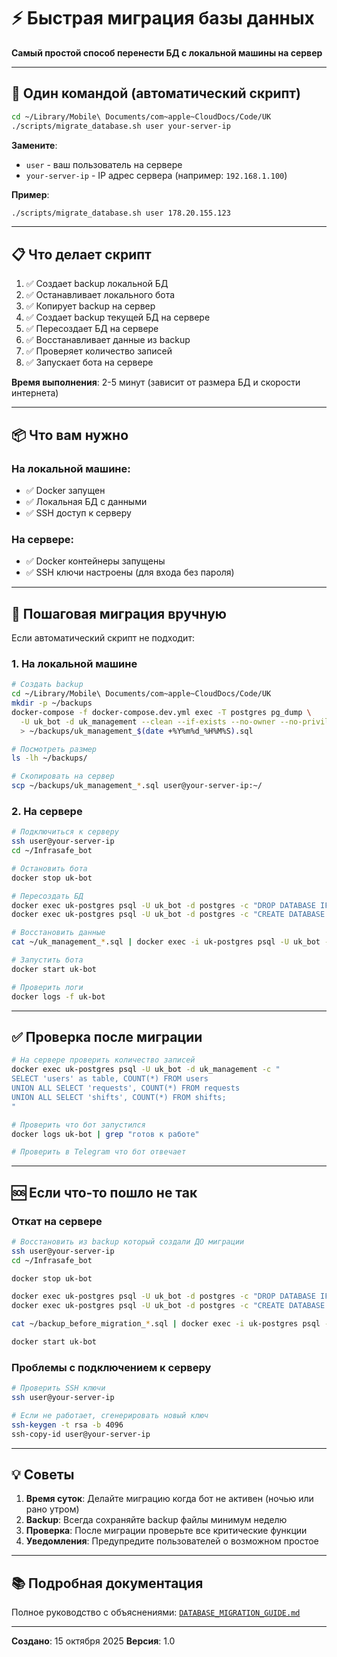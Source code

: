 # ⚡ Быстрая миграция базы данных

**Самый простой способ перенести БД с локальной машины на сервер**

---

## 🚀 Один командой (автоматический скрипт)

```bash
cd ~/Library/Mobile\ Documents/com~apple~CloudDocs/Code/UK
./scripts/migrate_database.sh user your-server-ip
```

**Замените**:
- `user` - ваш пользователь на сервере
- `your-server-ip` - IP адрес сервера (например: `192.168.1.100`)

**Пример**:
```bash
./scripts/migrate_database.sh user 178.20.155.123
```

---

## 📋 Что делает скрипт

1. ✅ Создает backup локальной БД
2. ✅ Останавливает локального бота
3. ✅ Копирует backup на сервер
4. ✅ Создает backup текущей БД на сервере
5. ✅ Пересоздает БД на сервере
6. ✅ Восстанавливает данные из backup
7. ✅ Проверяет количество записей
8. ✅ Запускает бота на сервере

**Время выполнения**: 2-5 минут (зависит от размера БД и скорости интернета)

---

## 📦 Что вам нужно

### На локальной машине:
- ✅ Docker запущен
- ✅ Локальная БД с данными
- ✅ SSH доступ к серверу

### На сервере:
- ✅ Docker контейнеры запущены
- ✅ SSH ключи настроены (для входа без пароля)

---

## 🔧 Пошаговая миграция вручную

Если автоматический скрипт не подходит:

### 1. На локальной машине

```bash
# Создать backup
cd ~/Library/Mobile\ Documents/com~apple~CloudDocs/Code/UK
mkdir -p ~/backups
docker-compose -f docker-compose.dev.yml exec -T postgres pg_dump \
  -U uk_bot -d uk_management --clean --if-exists --no-owner --no-privileges \
  > ~/backups/uk_management_$(date +%Y%m%d_%H%M%S).sql

# Посмотреть размер
ls -lh ~/backups/

# Скопировать на сервер
scp ~/backups/uk_management_*.sql user@your-server-ip:~/
```

### 2. На сервере

```bash
# Подключиться к серверу
ssh user@your-server-ip
cd ~/Infrasafe_bot

# Остановить бота
docker stop uk-bot

# Пересоздать БД
docker exec uk-postgres psql -U uk_bot -d postgres -c "DROP DATABASE IF EXISTS uk_management;"
docker exec uk-postgres psql -U uk_bot -d postgres -c "CREATE DATABASE uk_management OWNER uk_bot;"

# Восстановить данные
cat ~/uk_management_*.sql | docker exec -i uk-postgres psql -U uk_bot -d uk_management

# Запустить бота
docker start uk-bot

# Проверить логи
docker logs -f uk-bot
```

---

## ✅ Проверка после миграции

```bash
# На сервере проверить количество записей
docker exec uk-postgres psql -U uk_bot -d uk_management -c "
SELECT 'users' as table, COUNT(*) FROM users
UNION ALL SELECT 'requests', COUNT(*) FROM requests
UNION ALL SELECT 'shifts', COUNT(*) FROM shifts;
"

# Проверить что бот запустился
docker logs uk-bot | grep "готов к работе"

# Проверить в Telegram что бот отвечает
```

---

## 🆘 Если что-то пошло не так

### Откат на сервере

```bash
# Восстановить из backup который создали ДО миграции
ssh user@your-server-ip
cd ~/Infrasafe_bot

docker stop uk-bot

docker exec uk-postgres psql -U uk_bot -d postgres -c "DROP DATABASE IF EXISTS uk_management;"
docker exec uk-postgres psql -U uk_bot -d postgres -c "CREATE DATABASE uk_management OWNER uk_bot;"

cat ~/backup_before_migration_*.sql | docker exec -i uk-postgres psql -U uk_bot -d uk_management

docker start uk-bot
```

### Проблемы с подключением к серверу

```bash
# Проверить SSH ключи
ssh user@your-server-ip

# Если не работает, сгенерировать новый ключ
ssh-keygen -t rsa -b 4096
ssh-copy-id user@your-server-ip
```

---

## 💡 Советы

1. **Время суток**: Делайте миграцию когда бот не активен (ночью или рано утром)
2. **Backup**: Всегда сохраняйте backup файлы минимум неделю
3. **Проверка**: После миграции проверьте все критические функции
4. **Уведомления**: Предупредите пользователей о возможном простое

---

## 📚 Подробная документация

Полное руководство с объяснениями: [`DATABASE_MIGRATION_GUIDE.md`](./DATABASE_MIGRATION_GUIDE.md)

---

**Создано**: 15 октября 2025
**Версия**: 1.0
